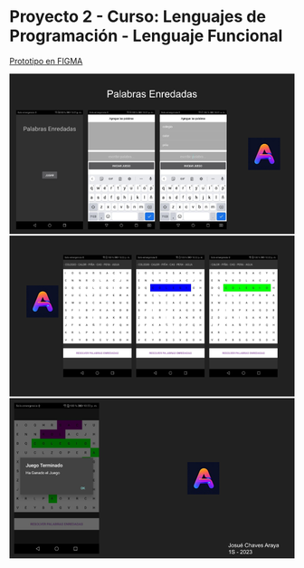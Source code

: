 
# Proyecto 2 - Curso: Lenguajes de Programación - Lenguaje Funcional

[Prototipo en FIGMA](https://www.figma.com/file/ixYuWY2z2CzZIj3L6ODNpX/Proyecto-2-SopaLetras?node-id=0%3A1&t=u5aSOb5VDfmBecHu-1)

![Portada](/imgs/img-1.png)
![Portada](/imgs/img2.png)
![Portada](/imgs/img-3.png)
